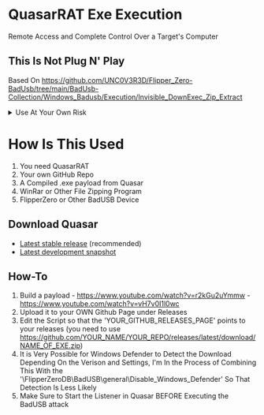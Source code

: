 # QuasarRAT Exe Execution
Remote Access and Complete Control Over a Target's Computer

## This Is Not Plug N' Play

Based On https://github.com/UNC0V3R3D/Flipper_Zero-BadUsb/tree/main/BadUsb-Collection/Windows_Badusb/Execution/Invisible_DownExec_Zip_Extract
<details><summary>Use At Your Own Risk</summary>
 * I Am In No Way Responsible For How You Use This *
</details>

# How Is This Used
1. You need QuasarRAT
2. Your own GitHub Repo
3. A Compiled .exe payload from Quasar
4. WinRar or Other File Zipping Program
5. FlipperZero or Other BadUSB Device

## Download Quasar
* [Latest stable release](https://github.com/quasar/Quasar/releases) (recommended)
* [Latest development snapshot](https://ci.appveyor.com/project/MaxXor/quasar)

## How-To
1. Build a payload - https://www.youtube.com/watch?v=r2kGu2uYmmw - https://www.youtube.com/watch?v=vH7v0I1l0wc
2. Upload it to your OWN Github Page under Releases
3. Edit the Script so that the 'YOUR_GITHUB_RELEASES_PAGE' points to your releases (you need to use https://github.com/YOUR_NAME/YOUR_REPO/releases/latest/download/NAME_OF_EXE.zip)
4. It is Very Possible for Windows Defender to Detect the Download Depending On the Verison and Settings, I'm In the Process of Combining This With the '\FlipperZeroDB\BadUSB\general\Disable_Windows_Defender' So That Detection Is Less Likely
5. Make Sure to Start the Listener in Quasar BEFORE Executing the BadUSB attack
